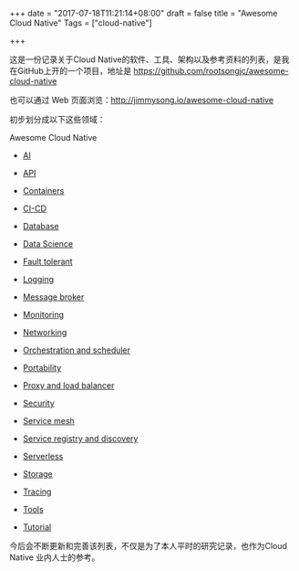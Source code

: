 +++
date = "2017-07-18T11:21:14+08:00"
draft = false
title = "Awesome Cloud Native"
Tags = ["cloud-native"]

+++

这是一份记录关于Cloud Native的软件、工具、架构以及参考资料的列表，是我在GitHub上开的一个项目，地址是 https://github.com/rootsongjc/awesome-cloud-native

也可以通过 Web 页面浏览：http://jimmysong.io/awesome-cloud-native

初步划分成以下这些领域：

Awesome Cloud Native

- [AI](https://github.com/rootsongjc/awesome-cloud-native#ai)

- [API](https://github.com/rootsongjc/awesome-cloud-native#api)
- [Containers](https://github.com/rootsongjc/awesome-cloud-native#containers)
- [CI-CD](https://github.com/rootsongjc/awesome-cloud-native#ci-cd)
- [Database](https://github.com/rootsongjc/awesome-cloud-native#database)
- [Data Science](https://github.com/rootsongjc/awesome-cloud-native#data-science)
- [Fault tolerant](https://github.com/rootsongjc/awesome-cloud-native#fault-tolerant)
- [Logging](https://github.com/rootsongjc/awesome-cloud-native#logging)
- [Message broker](https://github.com/rootsongjc/awesome-cloud-native#message-broker)
- [Monitoring](https://github.com/rootsongjc/awesome-cloud-native#monitoring)
- [Networking](https://github.com/rootsongjc/awesome-cloud-native#networking)
- [Orchestration and scheduler](https://github.com/rootsongjc/awesome-cloud-native#orchestration-and-scheduler)
- [Portability](https://github.com/rootsongjc/awesome-cloud-native#portability)
- [Proxy and load balancer](https://github.com/rootsongjc/awesome-cloud-native#proxy-and-load-balancer)
- [Security](https://github.com/rootsongjc/awesome-cloud-native#security-&-audit)
- [Service mesh](https://github.com/rootsongjc/awesome-cloud-native#serivce-mesh)
- [Service registry and discovery](https://github.com/rootsongjc/awesome-cloud-native#service-registry-and-discovery)
- [Serverless](https://github.com/rootsongjc/awesome-cloud-native#serverless)
- [Storage](https://github.com/rootsongjc/awesome-cloud-native#storage)
- [Tracing](https://github.com/rootsongjc/awesome-cloud-native#tracing)
- [Tools](https://github.com/rootsongjc/awesome-cloud-native#tools)
- [Tutorial](https://github.com/rootsongjc/awesome-cloud-native#tutorial)

今后会不断更新和完善该列表，不仅是为了本人平时的研究记录，也作为Cloud Native 业内人士的参考。